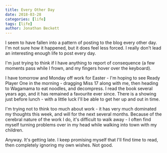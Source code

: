 ```yaml
---
title: Every Other Day
date: 2018-03-28
categories: [life]
tags: [life]
author: Jonathan Beckett
---
```


I seem to have fallen into a pattern of posting to the blog every other day. I'm not sure how it happened, but it does feel less forced. I really don't lead an interesting enough life to post every day.

I'm just trying to think if I have anything to report of consequence (a few moments pass while I frown, and my fingers hover over the keyboard).

I have tomorrow and Monday off work for Easter - I'm hoping to see Ready Player One in the morning - dragging Miss 17 along with me, then heading to Wagamama to eat noodles, and decompress. I read the book several years ago, and it has remained a favourite ever since. There is a showing just before lunch - with a little luck I'll be able to get her up and out in time.

I'm trying not to think too much about work - it has very much dominated my thoughts this week, and will for the next several months. Because of the cerebral nature of the work I do, it's difficult to walk away - I often find myself turning problems over in my head while walking into town with my children.

Anyway. It's getting late. I keep promising myself that I'll find time to read, then completely ignoring my own wishes. Not good.